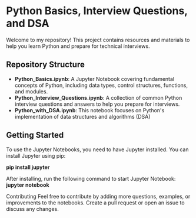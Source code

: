 # Python Basics, Interview Questions, and DSA

Welcome to my repository! This project contains resources and materials to help you learn Python and prepare for technical interviews.

## Repository Structure

- **Python_Basics.ipynb**: A Jupyter Notebook covering fundamental concepts of Python, including data types, control structures, functions, and modules.
- **Python_Interview_Questions.ipynb**: A collection of common Python interview questions and answers to help you prepare for interviews.
- **Python_with_DSA.ipynb**: This notebook focuses on Python's implementation of data structures and algorithms (DSA)


## Getting Started

To use the Jupyter Notebooks, you need to have Jupyter installed. You can install Jupyter using pip:

**pip install jupyter**

After installing, run the following command to start Jupyter Notebook:
**jupyter notebook**


Contributing
Feel free to contribute by adding more questions, examples, or improvements to the notebooks. Create a pull request or open an issue to discuss any changes.
